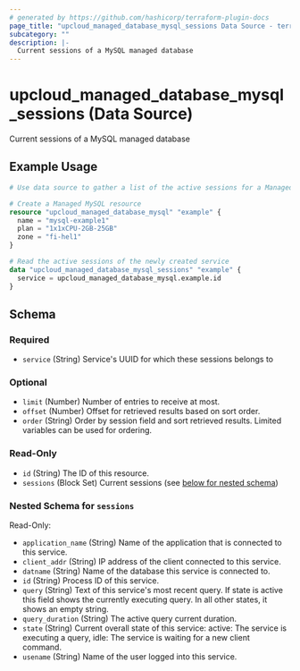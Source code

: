 ```yaml
---
# generated by https://github.com/hashicorp/terraform-plugin-docs
page_title: "upcloud_managed_database_mysql_sessions Data Source - terraform-provider-upcloud"
subcategory: ""
description: |-
  Current sessions of a MySQL managed database
---
```


# upcloud_managed_database_mysql_sessions (Data Source)

Current sessions of a MySQL managed database

## Example Usage

```terraform
# Use data source to gather a list of the active sessions for a Managed MySQL Database

# Create a Managed MySQL resource
resource "upcloud_managed_database_mysql" "example" {
  name = "mysql-example1"
  plan = "1x1xCPU-2GB-25GB"
  zone = "fi-hel1"
}

# Read the active sessions of the newly created service
data "upcloud_managed_database_mysql_sessions" "example" {
  service = upcloud_managed_database_mysql.example.id
}
```

<!-- schema generated by tfplugindocs -->
## Schema

### Required

- `service` (String) Service's UUID for which these sessions belongs to

### Optional

- `limit` (Number) Number of entries to receive at most.
- `offset` (Number) Offset for retrieved results based on sort order.
- `order` (String) Order by session field and sort retrieved results. Limited variables can be used for ordering.

### Read-Only

- `id` (String) The ID of this resource.
- `sessions` (Block Set) Current sessions (see [below for nested schema](#nestedblock--sessions))

<a id="nestedblock--sessions"></a>
### Nested Schema for `sessions`

Read-Only:

- `application_name` (String) Name of the application that is connected to this service.
- `client_addr` (String) IP address of the client connected to this service.
- `datname` (String) Name of the database this service is connected to.
- `id` (String) Process ID of this service.
- `query` (String) Text of this service's most recent query. If state is active this field shows the currently executing query. In all other states, it shows an empty string.
- `query_duration` (String) The active query current duration.
- `state` (String) Current overall state of this service: active: The service is executing a query, idle: The service is waiting for a new client command.
- `usename` (String) Name of the user logged into this service.


